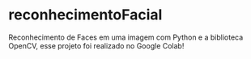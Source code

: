 # reconhecimentoFacial
Reconhecimento de Faces em uma imagem com Python e a biblioteca OpenCV, esse projeto foi realizado no Google Colab!
